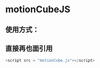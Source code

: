 # motionCubeJS
使用方式：
------------
直接再也面引用
------------
```javascript
<script src = "motionCube.js"></script>
```
